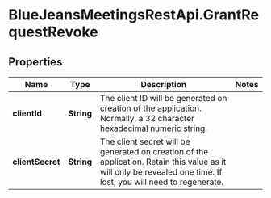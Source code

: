 # BlueJeansMeetingsRestApi.GrantRequestRevoke

## Properties
Name | Type | Description | Notes
------------ | ------------- | ------------- | -------------
**clientId** | **String** | The client ID will be generated on creation of the application. Normally, a 32 character hexadecimal numeric string. | 
**clientSecret** | **String** | The client secret will be generated on creation of the application. Retain this value as it will only be revealed one time. If lost, you will need to regenerate. | 


